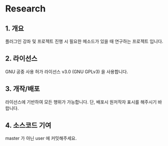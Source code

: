 # Research
## 1. 개요
플러그인 강좌 및 프로젝트 진행 시 필요한 메소드가 있을 때 연구하는 프로젝트 입니다.

## 2. 라이선스
GNU 공중 사용 허가 라이선스 v3.0 (GNU GPLv3) 을 사용합니다.

## 3. 개작/배포
라이선스에 기반하여 모든 행위가 가능합니다. 단, 배포시 원저작자 표시를 해주시기 바랍니다.

## 4. 소스코드 기여
master 가 아닌 user 에 커밋해주세요.
